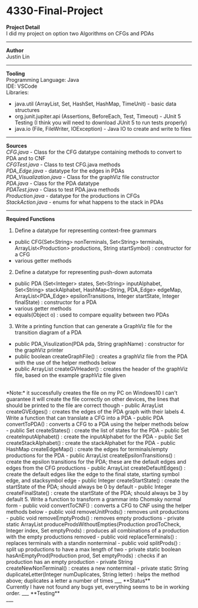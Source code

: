 # 4330-Final-Project
**Project Detail**
<br>
I did my project on option two Algorithms on CFGs and PDAs
___
**Author**
<br>
Justin Lin
___
**Tooling**
<br>
Programming Language: Java
<br>
IDE: VSCode
<br>
Libraries: 
- java.util (ArrayList, Set, HashSet, HashMap, TimeUnit) - basic data structures
- org.junit.jupiter.api (Assertions, BeforeEach, Test, Timeout) - JUnit 5 Testing (I think you will need to download JUnit 5 to run tests properly)
- java.io (File, FileWriter, IOException) - Java IO to create and write to files
___
**Sources**
<br>
*CFG.java* - Class for the CFG datatype containing methods to convert to PDA and to CNF
<br>
*CFGTest.java* - Class to test CFG.java methods
<br>
*PDA_Edge.java* - datatype for the edges in PDAs
<br>
*PDA_Visualization.java* - Class for the graphViz file constructor
<br>
*PDA.java* - Class for the PDA datatype
<br>
*PDATest.java* - Class to test PDA.java methods
<br>
*Production.java* - datatype for the productions in CFGs
<br>
*StackAction.java* - enums for what happens to the stack in PDAs
___
**Required Functions**
<br>
1. Define a datatype for representing context-free grammars
- public CFG(Set<String\> nonTerminals, Set<String\> terminals, ArrayList<Production\> productions, String startSymbol) : constructor for a CFG
- various getter methods
2. Define a datatype for representing push-down automata
- public PDA (Set<Integer\> states, Set<String\> inputAlphabet, Set<String\> stackAlphabet, HashMap<String, PDA_Edge> edgeMap, ArrayList<PDA_Edge> epsilonTransitions, Integer startState, Integer finalState) : constructor for a PDA
- various getter methods
- equals(Object o) : used to compare equality between two PDAs
3. Write a printing function that can generate a GraphViz file for the transition diagram of a PDA
- public PDA_Visulization(PDA pda, String graphName) : constructor for the graphViz printer
- public boolean createGraphFile() : creates a graphViz file from the PDA with the use of the helper methods below
- public ArrayList<String> createGVHeader() : creates the header of the graphViz file, based on the example graphViz file given
<br>
*Note:* it successfully creates the file on my PC on Windows10 I can't guarantee it will create the file correctly on other devices, the lines that should be printed to the file are correct though
- public ArrayList<String> createGVEdges() : creates the edges of the PDA graph with their labels
4. Write a function that can translate a CFG into a PDA
- public PDA convertToPDA() : converts a CFG to a PDA using the helper methods below
- public Set<Integer\> createStates() : create the list of states for the PDA
- public Set<String\> createInputAlphabet() : create the inputAlphabet for the PDA
- public Set<String> createStackAlphabet() : create the stackAlphabet for the PDA
- public HashMap<String, PDA_Edge> createEdgeMap() : create the edges for terminals/empty productions for the PDA
- public ArrayList<PDA_Edge> createEpsilonTransitions() : create the epsilon transitions for the PDA; these are the default edges and edges from the CFG productions
- public ArrayList<PDA_Edge> createDefaultEdges() : create the default edges like the edge to the final state, starting symbol edge, and stacksymbol edge
- public Integer createStartState() : create the startState of the PDA; should always be 0 by default
- public Integer createFinalState() : create the startState of the PDA; should always be 3 by default
5. Write a function to transform a grammar into Chomsky normal form
- public void convertToCNF() : converts a CFG to CNF using the helper methods below
- public void removeUnitProds() : removes unit productions
- public void removeEmptyProds() : removes empty productions
- private static ArrayList<Production\> produceProdsWithoutEmpties(Production prodToCheck, Integer index, Set<String\> emptyProds) : produces all combinations of a production with the empty productions removed
- public void replaceTerminals() : replaces terminals with a standin nonterminal
- public void splitProds() : split up productions to have a max length of two
- private static boolean hasAnEmptyProd(Production prod, Set<String\> emptyProds) : checks if an production has an empty production
- private String createNewNonTerminal() : creates a new nonterminal
- private static String duplicateLetter(Integer numDuplicates, String letter) : helps the method above; duplicates a letter a number of times
___
**Status**
<br>
Currently I have not found any bugs yet, everything seems to be in working order.
___
**Testing**
<br>
___